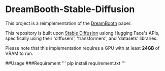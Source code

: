 # DreamBooth-Stable-Diffusion
This project is a reimplementation of the [DreamBooth](https://arxiv.org/abs/2208.12242) paper.

This repository is built upon [Stable Diffusion](https://github.com/CompVis/stable-diffusion) usiong Hugging Face's APIs, specifically using their 'diffusers', 'transformers', and 'datasets' libraries.

Please note that this implementation requires a GPU with at least **24GB** of VRAM to run. 

##Usage
###Requirement
'''
pip install requirement.txt
'''
